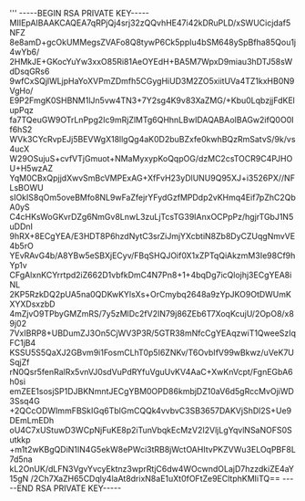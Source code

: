 '''
-----BEGIN RSA PRIVATE KEY-----
MIIEpAIBAAKCAQEA7qRPjQj4srj32zQQvhHE47i42kDRuPLD/xSWUCicjdaf5NFZ
8e8amD+gcOkUMMegsZVAFo8Q8tywP6Ck5ppIu4bSM648ySpBfha85Qou1j4wYb6/
2HMkJE+GKocYuYw3xxO85Ri81AeOYEdH+BA5M7WpxD9miau3hDTJ58sWdDsqGRs6
9wfCxSQjlWLjpHaYoXVPmZDmfh5CGygHiUD3M2ZO5xiitUVa4TZ1kxHB0N9VgHo/
E9P2FmgK0SHBNM1lJn5vw4TN3+7Y2sg4K9v83XaZMG/+Kbu0LqbzjjFdKElupPqz
fa7TQeuGW9OTrLnPpg2Ic9mRjZlMTg6QHhnLBwIDAQABAoIBAGw2ifQ0O0If6hS2
WVk3CYcRvpEJj5BEVWgX18llgQg4aK0D2buBZxfe0kwhBQzRmSatvS/9k/vs4ucX
W29OSujuS+cvfVTjGmuot+NMaMyxypKoQqpOG/dzMC2csTOCR9C4PJHOU+H5wzAZ
YqM0CBxQpjjdXwvSmBcVMPExAG+XfFvH23yDlUNU9Q95XJ+i3526PX//NFLsBOWU
sIOkIS8qOm5oveBMfo8NL9wFaZfejrYFydGzfMPDdp2vKHmq4Eif7pZhC2QbA0yS
C4cHKsWoGKvrDZg6NmGv8LnwL3zuLjTcsTG39IAnxOCPpPz/hgjrTGbJ1N5uDDnI
9hRX+8ECgYEA/E3HDT8P6hzdNytC3srZiJmjYXcbtiN8Zb8DyCZUqgNmvVE4b5rO
YEvRAvG4b/A8YBw5eSBXjECyv/FBqSHQJOif0X1xZPTqQiAkzmM3Ie98Cf9hYp1v
CFgAlxnKCYrrtpd2iZ662D1vbfkDmC4N7Pn8+1+4bqDg7icQlojhj3ECgYEA8iNL
2KP5RzkDQ2pUA5na0QDKwKYlsXs+OrCmybq2648a9zYpJKO9OtDWUmKXYXDsxzbD
4mZjvO9TPbyGMZmRS/7y5zMlDc2fV2IN79j86ZEb6T7XoqKcujU/2OpO8/x89j02
7VxIBRP8+UBDumZJ3On5CjWV3P3R/5GTR38mNfcCgYEAqzwiT1QweeSzIqFC1jB4
KSSU5S5QaXJ2GBvm9i1FosmCLhT0p5I6ZNKv/T6OvbIfV99wBkwz/uVeK7USqjZf
rN0Qsr5fenRalRx5vnVJ0sdVuPdRYfuVguUvKV4AaC+XwKnVcpt/FgnEGbA6h0si
emZEE1sosjSP1DJBKNmntJECgYBM0OPD86kmbjDZ10aV6d5gRccMvOjiWD3Ssq4G
+2QCcODWImmFBSkIGq6TblGmCQQk4vvbvC3SB3657DAKVjShDl2S+Ue9DEmLmEDh
oU4C7xUStuwD3WCpNjFuKE8p2iTunVbqkEcMzV2I2VljLgYqvlNSaNOFS0Sutkkp
+m1t2wKBgQDiN1IN4G5ekW8ePWci3tRB8jWctOAHItvPKZVWu3ELOqPBF8L7d5na
kL2OnUK/dLFN3VgvYvcyEktnz3wprRtjC6dw4WOcwndOLajD7hzzdkiZE4aY15gN
/2Ch7XaZH65CDqly4laAt8drixN8aE1uXt0fOFtZe9ECltphKMIiTQ==
-----END RSA PRIVATE KEY-----
```
